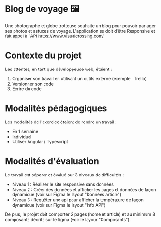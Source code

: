 # Blog de voyage 🖼️

Une photographe et globe trotteuse souhaite un blog pour pouvoir partager ses photos et astuces de voyage.
L'application se doit d'être Responsive et fait appel à l'API https://www.visualcrossing.com/

# Contexte du projet

Les attentes, en tant que développeuse web, étaient :
  1. Organiser son travail en utilisant un outils externe (exemple : Trello)
  2. Versionner son code
  3. Ecrire du code
  
# Modalités pédagogiques

Les modalités de l'exercice étaient de rendre un travail :
  * En 1 semaine
  * Individuel
  * Utiliser Angular / Typescript
  
# Modalités d'évaluation

Le travail est séparer et évalué sur 3 niveaux de difficultés :
  - Niveau 1 : Réaliser le site responsive sans données
  - Niveau 2 : Créer des données et afficher les pages et données de façon dynamique (voir sur Figma le layout "Données article")
  - Niveau 3 : Requêter une api pour afficher la température de façon dynamique (voir sur Figma le layout "Info API")
 
De plus, le projet doit comporter 2 pages (home et article) et au minimum 8 composants décrits sur le figma (voir le layour "Composants").
